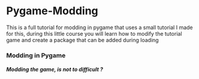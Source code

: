 # Pygame-Modding
This is a full tutorial for modding in pygame that uses a small tutorial I made for this, during this little course you will learn how to modify the tutorial game and create a package that can be added during loading 

### Modding in Pygame
##### Modding the game, is not to difficult ?
